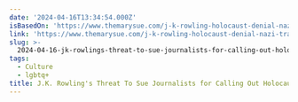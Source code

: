 ```yaml
---
date: '2024-04-16T13:34:54.000Z'
isBasedOn: 'https://www.themarysue.com/j-k-rowling-holocaust-denial-nazi-transphobic/'
link: 'https://www.themarysue.com/j-k-rowling-holocaust-denial-nazi-transphobic/'
slug: >-
  2024-04-16-jk-rowlings-threat-to-sue-journalists-for-calling-out-holocaust-denial-b
tags:
  - Culture
  - lgbtq+
title: J.K. Rowling's Threat To Sue Journalists for Calling Out Holocaust Denial B
---
```


